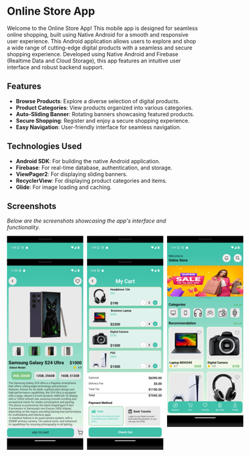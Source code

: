 # Online Store App

Welcome to the Online Store App! This mobile app is designed for seamless online shopping, built using Native Android for a smooth and responsive user experience. This Android application allows users to explore and shop a wide range of cutting-edge digital products with a seamless and secure shopping experience. Developed using Native Android and Firebase (Realtime Data and Cloud Storage), this app features an intuitive user interface and robust backend support.

## Features

- **Browse Products**: Explore a diverse selection of digital products.
- **Product Categories**: View products organized into various categories.
- **Auto-Sliding Banner**: Rotating banners showcasing featured products.
- **Secure Shopping**: Register and enjoy a secure shopping experience.
- **Easy Navigation**: User-friendly interface for seamless navigation.

## Technologies Used

- **Android SDK**: For building the native Android application.
- **Firebase**: For real-time database, authentication, and storage.
- **ViewPager2**: For displaying sliding banners.
- **RecyclerView**: For displaying product categories and items.
- **Glide**: For image loading and caching.

## Screenshots
*Below are the screenshots showcasing the app's interface and functionality.*
<div style="display: grid; grid-template-columns: repeat(3, 200px); grid-template-rows: repeat(2, 50px); gap: 10px;">
    <img src="assets/Screenshot_20240913_133839.png" alt="Screenshot 1" style="width: 200px; height: 500px; object-fit: cover;">
    <img src="assets/Screenshot_20240913_134031.png" alt="Screenshot 2" style="width: 200px; height: 500px; object-fit: cover;">
    <img src="assets/Screenshot_20240913_134138.png" alt="Screenshot 3" style="width: 200px; height: 500px; object-fit: cover;">
    <img src="assets/Screenshot_20240913_230438.png" alt="Screenshot 3" style="width: 200px; height: 500px; object-fit: cover;">
    <img src="assets/Screenshot_20240914_052134.png" alt="Screenshot 3" style="width: 200px; height: 500px; object-fit: cover;">
</div>
